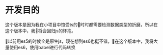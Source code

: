 # 开发目的

 这个版本是因为我在小项目中饱受ts的时时都需要检测数据类型的折磨，所以在这个版本中，我将会回归js的怀抱。

 以前用es5的时候全是原生js，现在想到es6也挺不错，在这个版本中，我将大量使用es6，使用babel进行代码转换